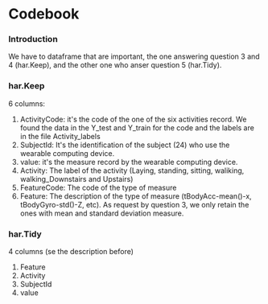 # Codebook

### Introduction

We have to dataframe that are important, the one answering question 3 and 4 (har.Keep), and the other one who anser question 5 (har.Tidy).

### har.Keep

6 columns:

1. ActivityCode: it's the code of the one of the six activities record. We found the data in the Y_test and Y_train for the code and the labels are in the file Activity_labels
2. SubjectId: It's the identification of the subject (24) who use the wearable computing device. 
3. value: it's the measure record by the wearable computing device. 
4. Activity: The label of the activity (Laying, standing, sitting, waliking, walking_Downstairs and Upstairs)
5. FeatureCode: The code of the type of measure
6. Feature: The description of the type of measure (tBodyAcc-mean()-x, tBodyGyro-std()-Z, etc). As request by question 3, we only retain the ones with mean and standard deviation measure.

### har.Tidy

4 columns (se the description before)

1. Feature
2. Activity
3. SubjectId
4. value
